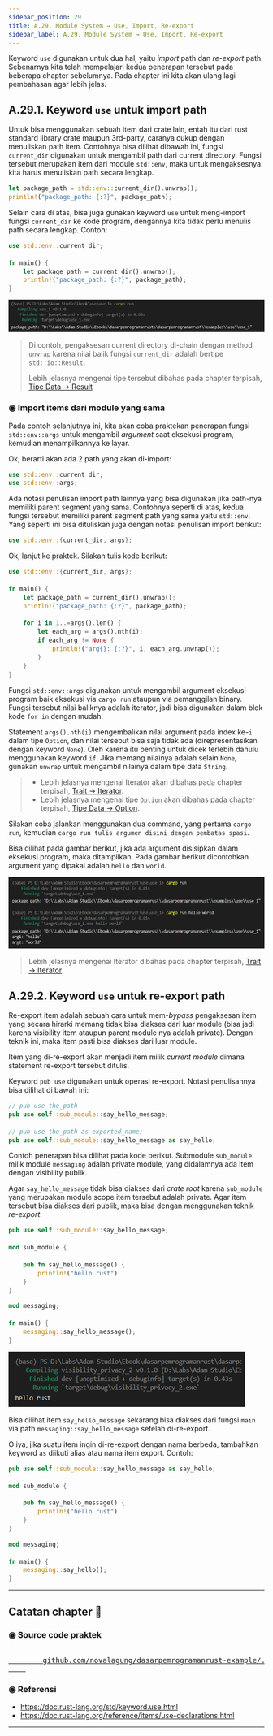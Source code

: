 ```yaml
---
sidebar_position: 29
title: A.29. Module System → Use, Import, Re-export
sidebar_label: A.29. Module System → Use, Import, Re-export
---
```


Keyword `use` digunakan untuk dua hal, yaitu *import* path dan *re-export* path. Sebenarnya kita telah mempelajari kedua penerapan tersebut pada beberapa chapter sebelumnya. Pada chapter ini kita akan ulang lagi pembahasan agar lebih jelas.

## A.29.1. Keyword `use` untuk import path

Untuk bisa menggunakan sebuah item dari crate lain, entah itu dari rust standard library crate maupun 3rd-party, caranya cukup dengan menuliskan path item. Contohnya bisa dilihat dibawah ini, fungsi `current_dir` digunakan untuk mengambil path dari current directory. Fungsi tersebut merupakan item dari module `std::env`, maka untuk mengaksesnya kita harus menuliskan path secara lengkap.

```rust
let package_path = std::env::current_dir().unwrap();
println!("package_path: {:?}", package_path);
```

Selain cara di atas, bisa juga gunakan keyword `use` untuk meng-import fungsi `current_dir` ke kode program, dengannya kita tidak perlu menulis path secara lengkap. Contoh:

```rust
use std::env::current_dir;

fn main() {
    let package_path = current_dir().unwrap();
    println!("package_path: {:?}", package_path);
}
```

![Rust use](img/use-1.png)

> Di contoh, pengaksesan current directory di-chain dengan method `unwrap` karena nilai balik fungsi `current_dir` adalah bertipe `std::io::Result`.
>
> Lebih jelasnya mengenai tipe tersebut dibahas pada chapter terpisah, [Tipe Data → Result](/basic/result-type)

### ◉ Import items dari module yang sama

Pada contoh selanjutnya ini, kita akan coba praktekan penerapan fungsi `std::env::args` untuk mengambil *argument* saat eksekusi program, kemudian menampilkannya ke layar.

Ok, berarti akan ada 2 path yang akan di-import:

```rust
use std::env::current_dir;
use std::env::args;
```

Ada notasi penulisan import path lainnya yang bisa digunakan jika path-nya memiliki parent segment yang sama. Contohnya seperti di atas, kedua fungsi tersebut memiliki parent segment path yang sama yaitu `std::env`. Yang seperti ini bisa dituliskan juga dengan notasi penulisan import berikut:

```rust
use std::env::{current_dir, args};
```

Ok, lanjut ke praktek. Silakan tulis kode berikut:

```rust
use std::env::{current_dir, args};

fn main() {
    let package_path = current_dir().unwrap();
    println!("package_path: {:?}", package_path);

    for i in 1..=args().len() {
        let each_arg = args().nth(i);
        if each_arg != None {
            println!("arg{}: {:?}", i, each_arg.unwrap());
        }
    }
}
```

Fungsi `std::env::args` digunakan untuk mengambil argument eksekusi program baik eksekusi via `cargo run` ataupun via pemanggilan binary. Fungsi tersebut nilai baliknya adalah iterator, jadi bisa digunakan dalam blok kode `for in` dengan mudah.

Statement `args().nth(i)` mengembalikan nilai argument pada index ke-`i` dalam tipe `Option`, dan nilai tersebut bisa saja tidak ada (direpresentasikan dengan keyword `None`). Oleh karena itu penting untuk dicek terlebih dahulu menggunakan keyword `if`. Jika memang nilainya adalah selain `None`, gunakan `unwrap` untuk mengambil nilainya dalam tipe data `String`.

> - Lebih jelasnya mengenai Iterator akan dibahas pada chapter terpisah, [Trait → Iterator](/wip/trait-iterator).
> - Lebih jelasnya mengenai tipe `Option` akan dibahas pada chapter terpisah, [Tipe Data → Option](/basic/option-type).

Silakan coba jalankan menggunakan dua command, yang pertama `cargo run`, kemudian `cargo run tulis argumen disini dengan pembatas spasi`.

Bisa dilihat pada gambar berikut, jika ada argument disisipkan dalam eksekusi program, maka ditampilkan. Pada gambar berikut dicontohkan argument yang dipakai adalah `hello` dan `world`.

![Rust use](img/use-2.png)

> Lebih jelasnya mengenai Iterator dibahas pada chapter terpisah, [Trait → Iterator](/wip/trait-iterator)

## A.29.2. Keyword `use` untuk re-export path

Re-export item adalah sebuah cara untuk mem-*bypass* pengaksesan item yang secara hirarki memang tidak bisa diakses dari luar module (bisa jadi karena visibility item ataupun parent module nya adalah private). Dengan teknik ini, maka item pasti bisa diakses dari luar module.

Item yang di-re-export akan menjadi item milik *current module* dimana statement re-export tersebut ditulis.

Keyword `pub use` digunakan untuk operasi re-export. Notasi penulisannya bisa dilihat di bawah ini:

```rust
// pub use the_path
pub use self::sub_module::say_hello_message;

// pub use the_path as exported_name;
pub use self::sub_module::say_hello_message as say_hello;
```

Contoh penerapan bisa dilihat pada kode berikut. Submodule `sub_module` milik module `messaging` adalah private module, yang didalamnya ada item dengan visibility publik.

Agar `say_hello_message` tidak bisa diakses dari *crate root* karena `sub_module` yang merupakan module scope item tersebut adalah private. Agar item tersebut bisa diakses dari publik, maka bisa dengan menggunakan teknik *re-export*.

```rust title="src/messaging.rs"
pub use self::sub_module::say_hello_message;

mod sub_module {

    pub fn say_hello_message() {
        println!("hello rust")
    }
}
```

```rust title="src/main.rs"
mod messaging;

fn main() {
    messaging::say_hello_message();
}
```

![Visibility & Privacy](img/visibility-privacy-1.png)

Bisa dilihat item `say_hello_message` sekarang bisa diakses dari fungsi `main` via path `messaging::say_hello_message` setelah di-re-export.

O iya, jika suatu item ingin di-re-export dengan nama berbeda, tambahkan keyword `as` diikuti alias atau nama item export. Contoh:

```rust title="src/messaging.rs"
pub use self::sub_module::say_hello_message as say_hello;

mod sub_module {

    pub fn say_hello_message() {
        println!("hello rust")
    }
}
```

```rust title="src/main.rs"
mod messaging;

fn main() {
    messaging::say_hello();
}
```

---

## Catatan chapter 📑

### ◉ Source code praktek

<pre>
    <a href="https://github.com/novalagung/dasarpemrogramanrust-example/tree/master/use">
        github.com/novalagung/dasarpemrogramanrust-example/../use
    </a>
</pre>

### ◉ Referensi

- https://doc.rust-lang.org/std/keyword.use.html
- https://doc.rust-lang.org/reference/items/use-declarations.html

---
